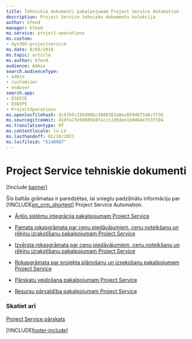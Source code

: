```yaml
---
title: Tehniskie dokumenti pakalpojumam Project Service Automation
description: Project Service tehnisko dokumentu kolekcija
author: kfend
manager: kfend
ms.service: project-operations
ms.custom:
- dyn365-projectservice
ms.date: 8/03/2018
ms.topic: article
ms.author: kfend
audience: Admin
search.audienceType:
- admin
- customizer
- enduser
search.app:
- D365CE
- D365PS
- ProjectOperations
ms.openlocfilehash: dc6fb5c195d98bc3808383a8ec059d675d6cff3b
ms.sourcegitcommit: 418fa1fe9d605b8faccc2d5dee1b04b4e753f194
ms.translationtype: HT
ms.contentlocale: lv-LV
ms.lasthandoff: 02/10/2021
ms.locfileid: "5146987"
---
```

# <a name="white-papers-for-project-service"></a>Project Service tehniskie dokumenti

[!include [banner](../includes/psa-now-project-operations.md)]

Šīs baltās grāmatas ir paredzētas, lai sniegtu padziļinātu informāciju par [!INCLUDE[pn_crm_shortest](../includes/pn-crm-shortest.md)] Project Service Automation.

-   [Ārējo sistēmu integrācija pakalpojumam Project Service](https://go.microsoft.com/fwlink/?LinkId=825445)

-   [Pamata rokasgrāmata par cenu piedāvājumiem, cenu noteikšanu un rēķinu izrakstīšanu pakalpojumam Project Service](https://go.microsoft.com/fwlink/?LinkId=825241)

-   [Izvērsta rokasgrāmata par cenu piedāvājumiem, cenu noteikšanu un rēķinu izrakstīšanu pakalpojumam Project Service](https://go.microsoft.com/fwlink/?LinkId=825242)

-   [Rokasgrāmata par projekta plānošanu un izsekošanu pakalpojumam Project Service](https://go.microsoft.com/fwlink/?LinkId=825243)

-   [Pārskatu veidošana pakalpojumam Project Service](https://go.microsoft.com/fwlink/?LinkId=825446)

-   [Resursu pārvaldība pakalpojumam Project Service](https://go.microsoft.com/fwlink/?LinkId=825244)

### <a name="see-also"></a>Skatiet arī
 [Project Service pārskats](../psa/overview.md)


[!INCLUDE[footer-include](../includes/footer-banner.md)]